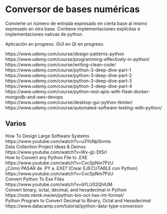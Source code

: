 <h1>Conversor de bases numéricas</h1>
<p>
  Convierte un número de entrada expresado en cierta base al mismo expresado en otra base.
  Contiene implementaciones explícitas e implementaciones nativas de python. 
</p>
<p>
  Aplicación en progreso.
  GUI en Qt en progreso.
</p>
<p>
https://www.udemy.com/course/design-patterns-python <br>
https://www.udemy.com/course/programming-effectively-in-python/ <br>
https://www.udemy.com/course/writing-clean-code/ <br>
https://www.udemy.com/course/python-3-deep-dive-part-1 <br>
https://www.udemy.com/course/python-3-deep-dive-part-2 <br>
https://www.udemy.com/course/python-3-deep-dive-part-3 <br>
https://www.udemy.com/course/python-3-deep-dive-part-4 <br>
https://www.udemy.com/course/python-rest-apis-with-flask-docker-mongodb-and-aws-devops <br>
https://www.udemy.com/course/desktop-gui-python-tkinter/ <br>
https://www.udemy.com/course/automated-software-testing-with-python/ <br>
</p>

<h2>Varios</h2>
<p>
How To Design Large Software Systems <br>
https://www.youtube.com/watch?v=u3YoNpSnmis <br>
Data Collection Project Ideas & Demos <br>
https://www.youtube.com/watch?v=Wx-gL-Dt5rI <br>
How to Convert any Python File to .EXE <br>
https://www.youtube.com/watch?v=CvcSpNm7PzU <br>
¿Cómo PASAR de .PY a .EXE? (Crear EJECUTABLE con Python) <br>
https://www.youtube.com/watch?v=CvcSpNm7PzU <br>
Convert Python To Exe Files <br>
https://www.youtube.com/watch?v=bYLU02QhlUM <br>
Convert binary, octal, decimal, and hexadecimal in Python <br>
https://note.nkmk.me/en/python-bin-oct-hex-int-format/ <br>
Python Program to Convert Decimal to Binary, Octal and Hexadecimal <br>
https://www.datacamp.com/tutorial/python-data-type-conversion <br>
</p>
